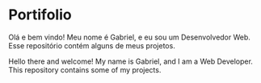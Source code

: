 # Portifolio
Olá e bem vindo! Meu nome é Gabriel, e eu sou um Desenvolvedor Web.
Esse repositório contém alguns de meus projetos.

Hello there and welcome! My name is Gabriel, and I am a Web Developer.
This repository contains some of my projects.
